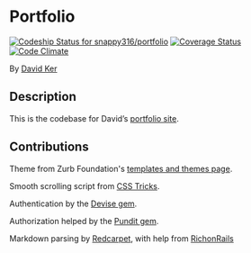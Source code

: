 # Portfolio

[![Codeship Status for snappy316/portfolio](https://codeship.com/projects/6f296ab0-d5a6-0132-348c-26dfd4cc1a97/status?branch=master)](https://codeship.com/projects/78136)
[![Coverage Status](https://coveralls.io/repos/snappy316/portfolio/badge.svg)](https://coveralls.io/r/snappy316/portfolio)
[![Code Climate](https://codeclimate.com/github/snappy316/portfolio/badges/gpa.svg)](https://codeclimate.com/github/snappy316/portfolio)

By [David Ker](https://github.com/snappy316)

## Description

This is the codebase for David’s [portfolio site](http://dker.us).

## Contributions

Theme from Zurb Foundation's [templates and themes page](http://foundation.zurb.com/templates.html).

Smooth scrolling script from [CSS Tricks](https://css-tricks.com/snippets/jquery/smooth-scrolling/).

Authentication by the [Devise gem](https://github.com/plataformatec/devise).

Authorization helped by the [Pundit gem](https://github.com/elabs/pundit).

Markdown parsing by [Redcarpet](https://github.com/vmg/redcarpet), with help from [RichonRails](http://richonrails.com/articles/rendering-markdown-with-redcarpet)
